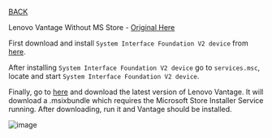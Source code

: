 [BACK](..)

Lenovo Vantage Without MS Store - [Original Here](https://rentry.co/lenbia)

First download and install `System Interface Foundation V2 device` from [here](https://support.lenovo.com/qa/en/downloads/ds105970-lenovo-system-interface-foundation-for-windows-10-32-bit-64-bit-thinkpad-thinkcentre-ideapad-ideacentre-thinkstation).

After installing `System Interface Foundation V2 device` go to `services.msc`, locate and start `System Interface Foundation V2 device`.

Finally, go to [here](https://www.filehorse.com/download-lenovo-vantage/) and download the latest version of Lenovo Vantage. It will download a .msixbundle which requires the Microsoft Store Installer Service running. After downloading, run it and Vantage should be installed.

![image](https://www.lenovo.com/origind8/sites/default/files/styles/original/public/2019-10/Vantage%20Icon.png?itok=P6TW8g02)